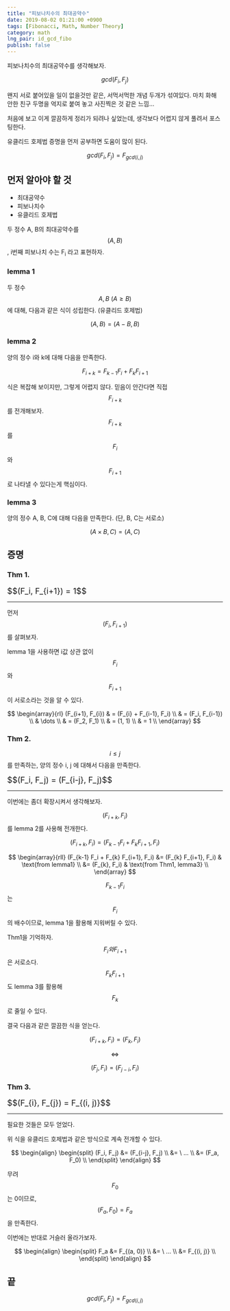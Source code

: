 ```yaml
---
title: "피보나치수의 최대공약수"
date: 2019-08-02 01:21:00 +0900
tags: [Fibonacci, Math, Number Theory]
category: math
lng_pair: id_gcd_fibo
publish: false
---
```


피보나치수의 최대공약수를 생각해보자.

$$ gcd(F_i, F_j) $$

왠지 서로 붙어있을 일이 없을것만 같은, 서먹서먹한 개념 두개가 섞여있다. 마치
화해 안한 친구 두명을 억지로 붙여 놓고 사진찍은 것 같은 느낌...

처음에 보고 이게 깔끔하게 정리가 되려나 싶었는데, 생각보다 어렵지 않게 풀려서
포스팅한다.

유클리드 호제법 증명을 먼저 공부하면 도움이 많이 된다.

$$ gcd(F_i, F_j) = F_{gcd(i, j)} $$

## 먼저 알아야 할 것

- 최대공약수
- 피보나치수
- 유클리드 호제법

두 정수 A, B의 최대공약수를 $$(A, B)$$, i번째 피보나치 수는 F<sub>i</sub> 라고
표현하자.

### lemma 1

두 정수 $$A, B \ (A \geq B)$$에 대해, 다음과 같은 식이 성립한다. (유클리드
호제법)

$$ (A, B) = (A - B, B) $$

### lemma 2

양의 정수 i와 k에 대해 다음을 만족한다.

$$F_{i+k} = F_{k-1} F_i + F_{k} F_{i+1}$$

식은 복잡해 보이지만, 그렇게 어렵지 않다. 믿음이 안간다면 직접 $$F_{i+k}$$를
전개해보자. $$F_{i+k}$$ 를 $$F_i$$ 와 $$F_{i+1}$$ 로 나타낼 수 있다는게
핵심이다.

### lemma 3

양의 정수 A, B, C에 대해 다음을 만족한다. (단, B, C는 서로소)

$$(A \times B, C) = (A, C)$$

## 증명

### Thm 1.

<div style="font-size: 133%;">
$$(F_i, F_{i+1}) = 1$$
</div>

---

먼저 $$(F_i, F_{i+1})$$를 살펴보자.

lemma 1을 사용하면 i값 상관 없이 $$F_i$$와 $$F_{i+1}$$ 이 서로소라는 것을 알 수
있다.

$$ \begin{array}{rl} (F_{i+1}, F_{i}) & = (F_{i} + F_{i-1}, F_i) \\ & = (F_i,
F_{i-1}) \\ & \dots \\ & = (F_2, F_1) \\ & = (1, 1) \\ & = 1 \\ \end{array} $$

### Thm 2.

$$i \leq j$$ 를 만족하는, 양의 정수 i, j 에 대해서 다음을 만족한다.

<div style="font-size: 133%;">
$$(F_i, F_j) = (F_{i-j}, F_j)$$
</div>

---

이번에는 좀더 확장시켜서 생각해보자.

$$(F_{i+k}, F_i)$$를 lemma 2를 사용해 전개한다.

$$(F_{i+k}, F_i) = (F_{k-1} F_i + F_{k} F_{i+1}, F_i)$$

$$ \begin{array}{rll} (F_{k-1} F_i + F_{k} F_{i+1}, F_i) &= (F_{k} F_{i+1}, F_i)
& \text{from lemma1} \\ &= (F_{k}, F_i) & \text{from Thm1, lemma3} \\
\end{array} $$

$$F_{k-1} F_i $$ 는 $$F_i$$의 배수이므로, lemma 1을 활용해 지워버릴 수 있다.

Thm1을 기억하자. $$F_i와 F_{i+1}$$ 은 서로소다. $$F_{k} F_{i+1}$$ 도 lemma 3를
활용해 $$F_{k}$$ 로 줄일 수 있다.

결국 다음과 같은 깔끔한 식을 얻는다.

$$(F_{i+k}, F_i) = (F_{k}, F_i)$$

$$ \iff $$

$$(F_{j}, F_i) = (F_{j-i}, F_i)$$

### Thm 3.

<div style="font-size: 133%;">
$$(F_{i}, F_{j}) = F_{(i, j)}$$
</div>

---

필요한 것들은 모두 얻었다.

위 식을 유클리드 호제법과 같은 방식으로 계속 전개할 수 있다.

$$ \begin{align} \begin{split} (F_i, F_j) &= (F_{i-j}, F_j) \\ &= \ ... \\ &=
(F_a, F_0) \\ \end{split} \end{align} $$

무려 $$F_0$$는 0이므로, $$(F_a, F_0) = F_a$$ 을 만족한다.

이번에는 반대로 거슬러 올라가보자.

$$ \begin{align} \begin{split} F_a &= F_{(a, 0)} \\ &= \ ... \\ &= F_{(i, j)} \\
\end{split} \end{align} $$

## 끝

$$ gcd(F_i, F_j) = F_{gcd(i, j)} $$
